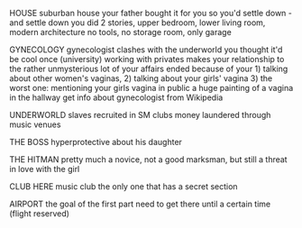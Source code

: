 
HOUSE
suburban house
your father bought it for you so you'd settle down - and settle down you did
2 stories, upper bedroom, lower living room, modern architecture
no tools, no storage room, only garage

GYNECOLOGY
gynecologist clashes with the underworld 
you thought it'd be cool once (university)
working with privates makes your relationship to the rather unmysterious
lot of your affairs ended because of your 1) talking about other women's vaginas, 2) talking about your girls' vagina 3) the worst one: mentioning your girls vagina in public
a huge painting of a vagina in the hallway
get info about gynecologist from Wikipedia


UNDERWORLD
slaves recruited in SM clubs
money laundered through music venues

THE BOSS
hyperprotective about his daughter

THE HITMAN
pretty much a novice, not a good marksman, but still a threat
in love with the girl


CLUB HERE
music club
the only one that has a secret section

AIRPORT
the goal of the first part
need to get there until a certain time (flight reserved)
